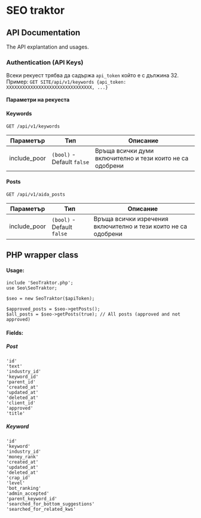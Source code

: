 # SEO traktor

## API Documentation

The API explantation and usages.

### Authentication (API Keys)
Всеки рекуест трябва да садържа `api_token` който е с дължина 32. <br>
Пример: `GET SITE/api/v1/keywords {api_token: XXXXXXXXXXXXXXXXXXXXXXXXXXXXXXXX, ...}` <br> <br>
<b> Параметри на рекуеста </b> <br>

#### Keywords
`GET /api/v1/keywords`

<table>
    <thead>
        <tr>
            <th>Параметър</th>
            <th>Тип</th>
            <th>Описание</th>
        </tr>
    </thead>
    <tbody>
        <tr>
            <td>include_poor</td>
            <td><code>(bool)</code> - Default <code>false</code> </td>
            <td>Връща всички думи включително и тези които не са одобрени</td>
        </tr>
    </tbody>
</table>

#### Posts
`GET /api/v1/aida_posts`


<table>
    <thead>
        <tr>
            <th>Параметър</th>
            <th>Тип</th>
            <th>Описание</th>
        </tr>
    </thead>
    <tbody>
        <tr>
            <td>include_poor</td>
            <td><code>(bool)</code> - Default <code>false</code> </td>
            <td>Връща всички изречения включително и тези които не са одобрени</td>
        </tr>
    </tbody>
</table>


## PHP wrapper class

#### Usage:
````
include 'SeoTraktor.php';
use Seo\SeoTraktor;

$seo = new SeoTraktor($apiToken);

$approved_posts = $seo->getPosts();
$all_posts = $seo->getPosts(true); // All posts (approved and not approved)
````

#### Fields:

##### Post
````
'id'
'text'
'industry_id'
'keyword_id'
'parent_id'
'created_at'
'updated_at'
'deleted_at'
'client_id'
'approved'
'title'
````
##### Keyword
````
'id'
'keyword'
'industry_id'
'money_rank'
'created_at'
'updated_at'
'deleted_at'
'crap_id'
'level'
'bot_ranking'
'admin_accepted'
'parent_keyword_id'
'searched_for_bottom_suggestions'
'searched_for_related_kws'
````
